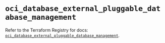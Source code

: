 # `oci_database_external_pluggable_database_management`

Refer to the Terraform Registry for docs: [`oci_database_external_pluggable_database_management`](https://registry.terraform.io/providers/oracle/oci/7.19.0/docs/resources/database_external_pluggable_database_management).
